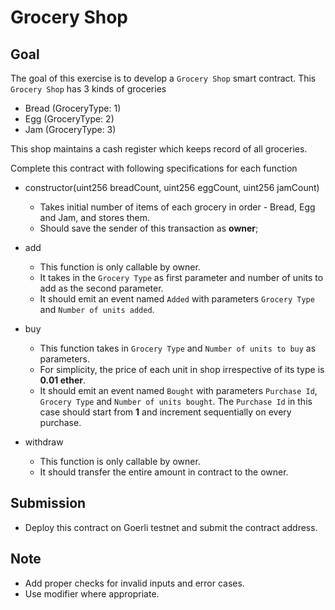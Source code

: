 # Grocery Shop

## Goal

The goal of this exercise is to develop a `Grocery Shop` smart contract. This `Grocery Shop` has 3 kinds of groceries

-   Bread (GroceryType: 1)
-   Egg (GroceryType: 2)
-   Jam (GroceryType: 3)

This shop maintains a cash register which keeps record of all groceries.

Complete this contract with following specifications for each function

-   constructor(uint256 breadCount, uint256 eggCount, uint256 jamCount)

    -   Takes initial number of items of each grocery in order - Bread, Egg and Jam, and stores them.
    -   Should save the sender of this transaction as **owner**;

-   add

    -   This function is only callable by owner.
    -   It takes in the `Grocery Type` as first parameter and number of units to add as the second parameter.
    -   It should emit an event named `Added` with parameters `Grocery Type` and `Number of units added`.

-   buy

    -   This function takes in `Grocery Type` and `Number of units to buy` as parameters.
    -   For simplicity, the price of each unit in shop irrespective of its type is **0.01 ether**.
    -   It should emit an event named `Bought` with parameters `Purchase Id`, `Grocery Type` and `Number of units bought`. The `Purchase Id` in this case should start from **1** and increment sequentially on every purchase.

-   withdraw

    -   This function is only callable by owner.
    -   It should transfer the entire amount in contract to the owner.

## Submission

-   Deploy this contract on Goerli testnet and submit the contract address.


## Note

-   Add proper checks for invalid inputs and error cases.
-   Use modifier where appropriate.
